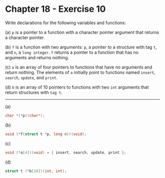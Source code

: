 # Chapter 18 - Exercise 10

Write declarations for the following variables and functions:

(a) `p` is a pointer to a function with a character pointer argument that
returns a character pointer.

(b) `f` is a function with two arguments: `p`, a pointer to a structure with tag
`t`, and `n`, a `long integer`.  `f` returns a pointer to a function that has no
arguments and returns nothing.

(c) `a` is an array of four pointers to functions that have no arguments and
return nothing.  The elements of `a` initially point to functions named
`insert`, `search`, `update`, and `print`.

(d) `b` is an array of 10 pointers to functions with two `int` arguments that
return structures with `tag t`. 


---

(a)
```C
char *(*p)(char*);
```

(b)
```C
void (*f(struct t *p, long n))(void);
```

(c)
```C
void (*a[4])(void) = { insert, search, update, print };
```

(d)
```C
struct t (*b[10])(int, int);
```
